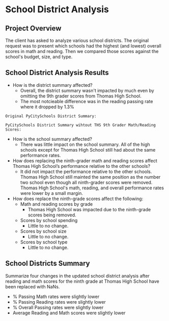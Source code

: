 # School District Analysis

## Project Overview
The client has asked to analyze various school districts. The original request was to present which schools had the highest (and lowest) overall scores in math and reading. Then we compared those scores against the school's budget, size, and type. 
 
## School District Analysis Results
- How is the district summary affected?
  - Overall, the district summary wasn't impacted by much even by omitting the 9th grader scores from Thomas High School.
  - The most notcieable difference was in the reading passing rate where it dropped by 1.3%
```
Original PyCitySchools District Summary:

```

```
PyCitySchools District Summary wihtout THS 9th Grader Math/Reading Scores:

```


- How is the school summary affected?
  - There was little impact on the school summary. All of the high schools except for Thomas High School still had about the same performance rates. 
- How does replacing the ninth-grader math and reading scores affect Thomas High School’s performance relative to the other schools?
  - It did not impact the performance relative to the other schools. Thomas High School still mainted the same position as the number two school even though all ninth-grader scores were removed. Thomas High School's math, reading, and overall performance rates were lower by a small margin.  
- How does replace the ninth-grade scores affect the following:
  - Math and reading scores by grade
    - Thomas High School was impacted due to the ninth-grade scores being removed.  
  - Scores by school spending
    - Little to no change.
  - Scores by school size
    - Little to no change.
  - Scores by school type
    - Little to no change.
  
## School Districts Summary
Summarize four changes in the updated school district analysis after reading and math scores for the ninth grade at Thomas High School have been replaced with NaNs.
-  % Passing Math rates were slightly lower
-  % Passing Reading rates were slightly lower
-  % Overall Passing rates were slightly lower
-  Average Reading and Math scores were slightly lower
